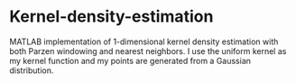# Kernel-density-estimation
MATLAB implementation of 1-dimensional kernel density estimation with both Parzen windowing and nearest neighbors. I use the uniform kernel as my kernel function and my points are generated from a Gaussian distribution. 
